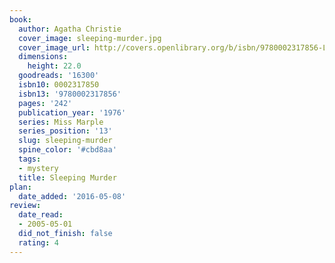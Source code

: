 ```yaml
---
book:
  author: Agatha Christie
  cover_image: sleeping-murder.jpg
  cover_image_url: http://covers.openlibrary.org/b/isbn/9780002317856-L.jpg
  dimensions:
    height: 22.0
  goodreads: '16300'
  isbn10: 0002317850
  isbn13: '9780002317856'
  pages: '242'
  publication_year: '1976'
  series: Miss Marple
  series_position: '13'
  slug: sleeping-murder
  spine_color: '#cbd8aa'
  tags:
  - mystery
  title: Sleeping Murder
plan:
  date_added: '2016-05-08'
review:
  date_read:
  - 2005-05-01
  did_not_finish: false
  rating: 4
---
```

